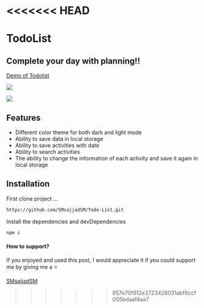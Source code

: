<<<<<<< HEAD
=======
# TodoList
## Complete your day with planning!!

[Demo of Todolist](https://smsajjadsm.github.io/Todo-List/)

![](https://33333.cdn.cke-cs.com/kSW7V9NHUXugvhoQeFaf/images/84f7c17cfccb77f9003befbde007cfcc000b1c81c03f9881.png)

![](https://33333.cdn.cke-cs.com/kSW7V9NHUXugvhoQeFaf/images/32b96553b28658fd7326bb70019f662dd07d5bdd54ae19e2.png)






## Features

- Different color theme for both dark and light mode
- Ability to save data in local storage
- Ability to save activities with date
- Ability to search activities
- The ability to change the information of each activity and save it again in local storage






## Installation


First clone project ...

```sh
https://github.com/SMsajjadSM/Todo-List.git
```

Install the dependencies and devDependencies

```sh
npm i
```


#### How to support?
 If you enjoyed and used this post,
I would appreciate it if you could
support me by giving me a ⭐

[SMsajjadSM](https://github.com/SMsajjadSM/Todo-List)






>>>>>>> 957e70f912e3723426031abf6ccf005bdaaf4aa7
